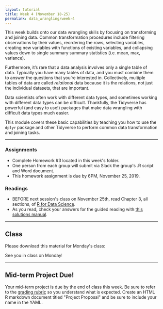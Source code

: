 ```yaml
---
layout: tutorial
title: Week 4 (November 18-25)
permalink: data_wrangling/week-4
---
```


This week builds onto our data wrangling skills by focusing on transforming and joining data. Common transformation procedures include filtering observations by their values, reordering the rows, selecting variables, creating new variables with functions of existing variables, and collapsing values down to single summary summary statistics (i.e. mean, max, variance). 

Furthermore, it’s rare that a data analysis involves only a single table of data. Typically you have many tables of data, and you must combine them to answer the questions that you’re interested in. Collectively, multiple tables of data are called _relational_ data because it is the relations, not just the individual datasets, that are important.

Data scientists often work with different data types, and sometimes working with different data types can be difficult.  Thankfully, the Tidyverse has powerful (and easy to use!) packages that make data wrangling with difficult data types much easier.

This module covers these basic capabilities by teaching you how to use the `dplyr` package and other Tidyverse to perform common data transformation and joining tasks.


<hr>

### Assignments

- Complete Homework #3 located in this week's folder.
- One person from each group will submit via Slack the group's .R script and Word document.
- This homework assignment is due by 6PM, November 25, 2019.


### Readings

- BEFORE next session's class on November 25th, read Chapter 3, all sections, of [R for Data Science](https://r4ds.had.co.nz/).
- As you read, check your answers for the guided reading with [this solutions manual](https://jrnold.github.io/r4ds-exercise-solutions/).

   
<hr>   

## Class

Please download this material for Monday's class: &nbsp; <a href="https://www.dropbox.com/sh/9rmb5jjyj2hh09c/AAACHqBOQ6WxmTqY59NYBN90a?dl=1" style="color:black;"><i class="fa fa-cloud-download" style="font-size:1em"></i></a>

See you in class on Monday!

<hr>

## Mid-term Project Due!

Your mid-term project is due by the end of class this week.  Be sure to refer to the [grading rubric](mid-term) so you understand what is expected.  Create an HTML R markdown document titled "Project Proposal" and be sure to include your name in the YAML.
